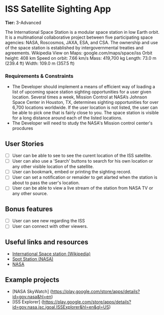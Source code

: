 # ISS Satellite Sighting App

**Tier:** 3-Advanced

The International Space Station is a modular space station in low Earth orbit. It is a multinational collaborative project between five participating space agencies: NASA, Roscosmos, JAXA, ESA, and CSA. The ownership and use of the space station is established by intergovernmental treaties and agreements. Wikipedia
View on Maps: google.com/maps/space/iss
Orbit height: 408 km
Speed on orbit: 7.66 km/s
Mass: 419,700 kg
Length: 73.0 m (239.4 ft)
Width: 109.0 m (357.5 ft) 

### Requirements & Constraints

- The Developer should implement a means of efficient way of loading a list of upcoming space station sighting opportunities for a user given location.
Several times a week, Mission Control at NASA’s Johnson Space Center in Houston, TX, determines sighting opportunities for over 6,700 locations worldwide. 
If the user location is not listed, the user can be able to pick one that is fairly close to you. The space station is visible for a long distance around each of the listed locations.
- The Developer will need to study the NASA's Mission control center's procdures

## User Stories

-   [ ] User can be able to see to see the curent location of the ISS satellite.
-   [ ] User can also use a 'Search' buttons to search for his own location or any other visible location of the satellite.
-   [ ] User can bookmark, embed or printing the sighting record.
-   [ ] User can set a notification or remaider to get alarted when the station is about to pass the user's location.
-   [ ] User can be able to view a live stream of the station from NASA TV or any other source.

## Bonus features

-   [ ] User can see new regarding the ISS 
-   [ ] User can connect with other viewers. 

## Useful links and resources

- [International Space station (Wikipedia)](https://en.wikipedia.org/wiki/International_Space_Station)
- [Spot Station (NASA)](https://spotthestation.nasa.gov/)
- [NASA](https://www.nasa.gov/)

## Example projects

- [NASA SkyWatch] (https://play.google.com/store/apps/details?id=gov.nasa&hl=en)
- [ISS Explorer] (https://play.google.com/store/apps/details?id=gov.nasa.jsc.igoal.ISSExplorer&hl=en&gl=US)
